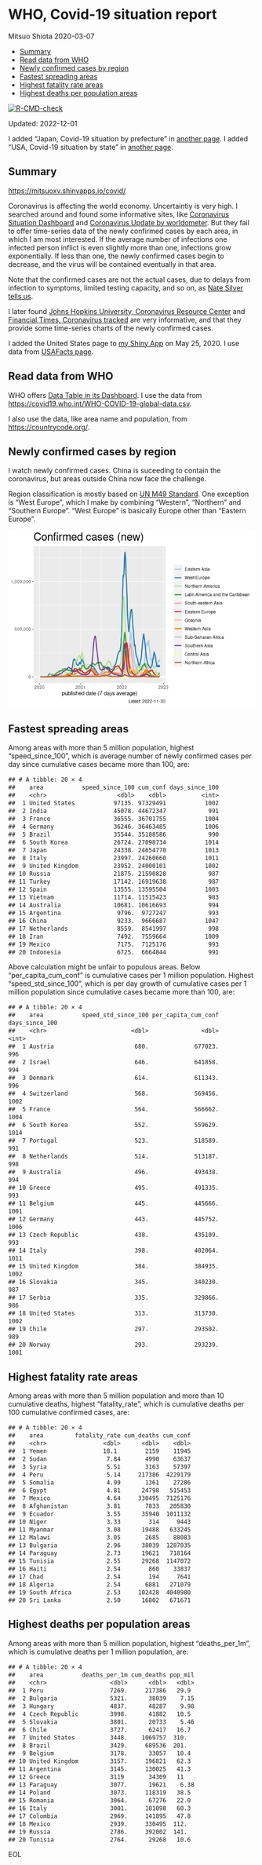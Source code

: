 WHO, Covid-19 situation report
================
Mitsuo Shiota
2020-03-07

- <a href="#summary" id="toc-summary">Summary</a>
- <a href="#read-data-from-who" id="toc-read-data-from-who">Read data from
  WHO</a>
- <a href="#newly-confirmed-cases-by-region"
  id="toc-newly-confirmed-cases-by-region">Newly confirmed cases by
  region</a>
- <a href="#fastest-spreading-areas"
  id="toc-fastest-spreading-areas">Fastest spreading areas</a>
- <a href="#highest-fatality-rate-areas"
  id="toc-highest-fatality-rate-areas">Highest fatality rate areas</a>
- <a href="#highest-deaths-per-population-areas"
  id="toc-highest-deaths-per-population-areas">Highest deaths per
  population areas</a>

<!-- badges: start -->

[![R-CMD-check](https://github.com/mitsuoxv/covid/actions/workflows/R-CMD-check.yaml/badge.svg)](https://github.com/mitsuoxv/covid/actions/workflows/R-CMD-check.yaml)
<!-- badges: end -->

Updated: 2022-12-01

I added “Japan, Covid-19 situation by prefecture” in [another
page](Japan.md). I added “USA, Covid-19 situation by state” in [another
page](USA.md).

## Summary

<https://mitsuoxv.shinyapps.io/covid/>

Coronavirus is affecting the world economy. Uncertaintiy is very high. I
searched around and found some informative sites, like [Coronavirus
Situation
Dashboard](https://who.maps.arcgis.com/apps/opsdashboard/index.html#/c88e37cfc43b4ed3baf977d77e4a0667)
and [Coronavirus Update by
worldometer](https://www.worldometers.info/coronavirus/). But they fail
to offer time-series data of the newly confirmed cases by each area, in
which I am most interested. If the average number of infections one
infected person inflict is even slightly more than one, infections grow
exponentially. If less than one, the newly confirmed cases begin to
decrease, and the virus will be contained eventually in that area.

Note that the confirmed cases are not the actual cases, due to delays
from infection to symptoms, limited testing capacity, and so on, as
[Nate Silver tells
us](https://fivethirtyeight.com/features/coronavirus-case-counts-are-meaningless/).

I later found [Johns Hopkins University, Coronavirus Resource
Center](https://coronavirus.jhu.edu/) and [Financial Times, Coronavirus
tracked](https://www.ft.com/content/a26fbf7e-48f8-11ea-aeb3-955839e06441)
are very informative, and that they provide some time-series charts of
the newly confirmed cases.

I added the United States page to [my Shiny
App](https://mitsuoxv.shinyapps.io/covid/) on May 25, 2020. I use data
from [USAFacts
page](https://usafacts.org/visualizations/coronavirus-covid-19-spread-map/).

## Read data from WHO

WHO offers [Data Table in its Dashboard](https://covid19.who.int/table).
I use the data from
<https://covid19.who.int/WHO-COVID-19-global-data.csv>.

I also use the data, like area name and population, from
<https://countrycode.org/>.

## Newly confirmed cases by region

I watch newly confirmed cases. China is suceeding to contain the
coronavirus, but areas outside China now face the challenge.

Region classification is mostly based on [UN M49
Standard](https://unstats.un.org/unsd/methodology/m49/). One exception
is “West Europe”, which I make by combining “Western”, “Northern” and
“Southern Europe”. “West Europe” is basically Europe other than “Eastern
Europe”.

![](README_files/figure-gfm/chart-1.png)<!-- -->

## Fastest spreading areas

Among areas with more than 5 million population, highest
“speed_since_100”, which is average number of newly confirmed cases per
day since cumulative cases became more than 100, are:

    ## # A tibble: 20 × 4
    ##    area           speed_since_100 cum_conf days_since_100
    ##    <chr>                    <dbl>    <dbl>          <int>
    ##  1 United States           97135. 97329491           1002
    ##  2 India                   45078. 44672347            991
    ##  3 France                  36555. 36701755           1004
    ##  4 Germany                 36246. 36463485           1006
    ##  5 Brazil                  35544. 35188586            990
    ##  6 South Korea             26724. 27098734           1014
    ##  7 Japan                   24338. 24654770           1013
    ##  8 Italy                   23997. 24260660           1011
    ##  9 United Kingdom          23952. 24000101           1002
    ## 10 Russia                  21875. 21590828            987
    ## 11 Turkey                  17142. 16919638            987
    ## 12 Spain                   13555. 13595504           1003
    ## 13 Vietnam                 11714. 11515423            983
    ## 14 Australia               10681. 10616693            994
    ## 15 Argentina                9796.  9727247            993
    ## 16 China                    9233.  9666687           1047
    ## 17 Netherlands              8559.  8541997            998
    ## 18 Iran                     7492.  7559664           1009
    ## 19 Mexico                   7175.  7125176            993
    ## 20 Indonesia                6725.  6664844            991

Above calculation might be unfair to populous areas. Below
“per_capita_cum_conf” is cumulative cases per 1 million population.
Highest “speed_std_since_100”, which is per day growth of cumulative
cases per 1 million population since cumulative cases became more than
100, are:

    ## # A tibble: 20 × 4
    ##    area           speed_std_since_100 per_capita_cum_conf days_since_100
    ##    <chr>                        <dbl>               <dbl>          <int>
    ##  1 Austria                       680.             677023.            996
    ##  2 Israel                        646.             641858.            994
    ##  3 Denmark                       614.             611343.            996
    ##  4 Switzerland                   568.             569456.           1002
    ##  5 France                        564.             566662.           1004
    ##  6 South Korea                   552.             559629.           1014
    ##  7 Portugal                      523.             518589.            991
    ##  8 Netherlands                   514.             513187.            998
    ##  9 Australia                     496.             493438.            994
    ## 10 Greece                        495.             491335.            993
    ## 11 Belgium                       445.             445666.           1001
    ## 12 Germany                       443.             445752.           1006
    ## 13 Czech Republic                438.             435109.            993
    ## 14 Italy                         398.             402064.           1011
    ## 15 United Kingdom                384.             384935.           1002
    ## 16 Slovakia                      345.             340230.            987
    ## 17 Serbia                        335.             329866.            986
    ## 18 United States                 313.             313730.           1002
    ## 19 Chile                         297.             293502.            989
    ## 20 Norway                        293.             293239.           1001

## Highest fatality rate areas

Among areas with more than 5 million population and more than 10
cumulative deaths, highest “fatality_rate”, which is cumulative deaths
per 100 cumulative confirmed cases, are:

    ## # A tibble: 20 × 4
    ##    area         fatality_rate cum_deaths cum_conf
    ##    <chr>                <dbl>      <dbl>    <dbl>
    ##  1 Yemen                18.1        2159    11945
    ##  2 Sudan                 7.84       4990    63637
    ##  3 Syria                 5.51       3163    57397
    ##  4 Peru                  5.14     217386  4229179
    ##  5 Somalia               4.99       1361    27286
    ##  6 Egypt                 4.81      24798   515453
    ##  7 Mexico                4.64     330495  7125176
    ##  8 Afghanistan           3.81       7833   205830
    ##  9 Ecuador               3.55      35940  1011132
    ## 10 Niger                 3.33        314     9443
    ## 11 Myanmar               3.08      19488   633245
    ## 12 Malawi                3.05       2685    88083
    ## 13 Bulgaria              2.96      38039  1287035
    ## 14 Paraguay              2.73      19621   718164
    ## 15 Tunisia               2.55      29268  1147072
    ## 16 Haiti                 2.54        860    33837
    ## 17 Chad                  2.54        194     7641
    ## 18 Algeria               2.54       6881   271079
    ## 19 South Africa          2.53     102428  4040980
    ## 20 Sri Lanka             2.50      16802   671671

## Highest deaths per population areas

Among areas with more than 5 million population, highest
“deaths_per_1m”, which is cumulative deaths per 1 million population,
are:

    ## # A tibble: 20 × 4
    ##    area           deaths_per_1m cum_deaths pop_mil
    ##    <chr>                  <dbl>      <dbl>   <dbl>
    ##  1 Peru                   7269.     217386   29.9 
    ##  2 Bulgaria               5321.      38039    7.15
    ##  3 Hungary                4837.      48287    9.98
    ##  4 Czech Republic         3998.      41882   10.5 
    ##  5 Slovakia               3801.      20733    5.46
    ##  6 Chile                  3727.      62417   16.7 
    ##  7 United States          3448.    1069757  310.  
    ##  8 Brazil                 3429.     689536  201.  
    ##  9 Belgium                3178.      33057   10.4 
    ## 10 United Kingdom         3157.     196821   62.3 
    ## 11 Argentina              3145.     130025   41.3 
    ## 12 Greece                 3119       34309   11   
    ## 13 Paraguay               3077.      19621    6.38
    ## 14 Poland                 3073.     118319   38.5 
    ## 15 Romania                3064.      67276   22.0 
    ## 16 Italy                  3001.     181098   60.3 
    ## 17 Colombia               2969.     141895   47.8 
    ## 18 Mexico                 2939.     330495  112.  
    ## 19 Russia                 2786.     392002  141.  
    ## 20 Tunisia                2764.      29268   10.6

EOL
